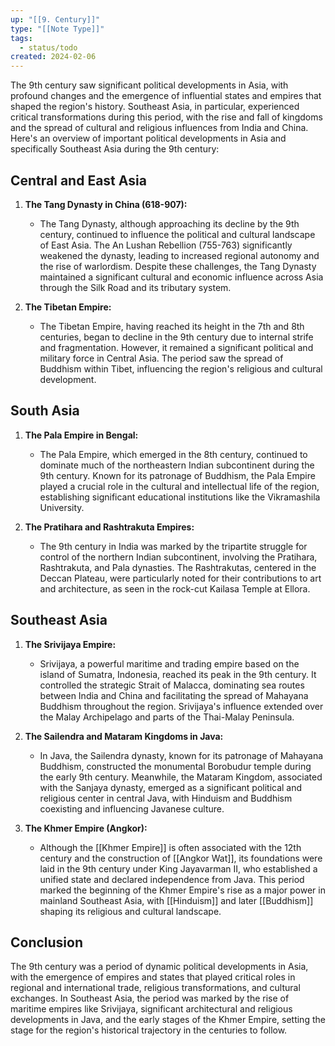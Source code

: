 ```yaml
---
up: "[[9. Century]]"
type: "[[Note Type]]"
tags:
  - status/todo
created: 2024-02-06
---
```

The 9th century saw significant political developments in Asia, with profound changes and the emergence of influential states and empires that shaped the region's history. Southeast Asia, in particular, experienced critical transformations during this period, with the rise and fall of kingdoms and the spread of cultural and religious influences from India and China. Here's an overview of important political developments in Asia and specifically Southeast Asia during the 9th century:

## Central and East Asia

1. **The Tang Dynasty in China (618-907):**
   - The Tang Dynasty, although approaching its decline by the 9th century, continued to influence the political and cultural landscape of East Asia. The An Lushan Rebellion (755-763) significantly weakened the dynasty, leading to increased regional autonomy and the rise of warlordism. Despite these challenges, the Tang Dynasty maintained a significant cultural and economic influence across Asia through the Silk Road and its tributary system.

2. **The Tibetan Empire:**
   - The Tibetan Empire, having reached its height in the 7th and 8th centuries, began to decline in the 9th century due to internal strife and fragmentation. However, it remained a significant political and military force in Central Asia. The period saw the spread of Buddhism within Tibet, influencing the region's religious and cultural development.

## South Asia

1. **The Pala Empire in Bengal:**
   - The Pala Empire, which emerged in the 8th century, continued to dominate much of the northeastern Indian subcontinent during the 9th century. Known for its patronage of Buddhism, the Pala Empire played a crucial role in the cultural and intellectual life of the region, establishing significant educational institutions like the Vikramashila University.

2. **The Pratihara and Rashtrakuta Empires:**
   - The 9th century in India was marked by the tripartite struggle for control of the northern Indian subcontinent, involving the Pratihara, Rashtrakuta, and Pala dynasties. The Rashtrakutas, centered in the Deccan Plateau, were particularly noted for their contributions to art and architecture, as seen in the rock-cut Kailasa Temple at Ellora.

## Southeast Asia

1. **The Srivijaya Empire:**
   - Srivijaya, a powerful maritime and trading empire based on the island of Sumatra, Indonesia, reached its peak in the 9th century. It controlled the strategic Strait of Malacca, dominating sea routes between India and China and facilitating the spread of Mahayana Buddhism throughout the region. Srivijaya's influence extended over the Malay Archipelago and parts of the Thai-Malay Peninsula.

2. **The Sailendra and Mataram Kingdoms in Java:**
   - In Java, the Sailendra dynasty, known for its patronage of Mahayana Buddhism, constructed the monumental Borobudur temple during the early 9th century. Meanwhile, the Mataram Kingdom, associated with the Sanjaya dynasty, emerged as a significant political and religious center in central Java, with Hinduism and Buddhism coexisting and influencing Javanese culture.

3. **The Khmer Empire (Angkor):**
   - Although the [[Khmer Empire]] is often associated with the 12th century and the construction of [[Angkor Wat]], its foundations were laid in the 9th century under King Jayavarman II, who established a unified state and declared independence from Java. This period marked the beginning of the Khmer Empire's rise as a major power in mainland Southeast Asia, with [[Hinduism]] and later [[Buddhism]] shaping its religious and cultural landscape.

## Conclusion

The 9th century was a period of dynamic political developments in Asia, with the emergence of empires and states that played critical roles in regional and international trade, religious transformations, and cultural exchanges. In Southeast Asia, the period was marked by the rise of maritime empires like Srivijaya, significant architectural and religious developments in Java, and the early stages of the Khmer Empire, setting the stage for the region's historical trajectory in the centuries to follow.